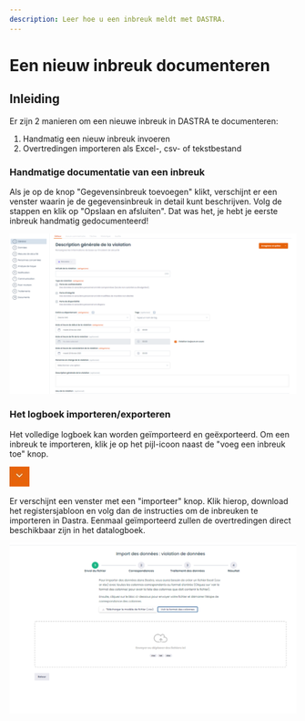 ```yaml
---
description: Leer hoe u een inbreuk meldt met DASTRA.
---
```


# Een nieuw inbreuk documenteren

## Inleiding

Er zijn 2 manieren om een nieuwe inbreuk in DASTRA te documenteren:

1. Handmatig een nieuw inbreuk invoeren
2. Overtredingen importeren als Excel-, csv- of tekstbestand

### Handmatige documentatie van een inbreuk

Als je op de knop "Gegevensinbreuk toevoegen" klikt, verschijnt er een venster waarin je de gegevensinbreuk in detail kunt beschrijven. Volg de stappen en klik op "Opslaan en afsluiten". Dat was het, je hebt je eerste inbreuk handmatig gedocumenteerd!

![De stappen voor het documenteren van het lek](<../../.gitbook/assets/image (172).png>)

### Het logboek importeren/exporteren

Het volledige logboek kan worden geïmporteerd en geëxporteerd. Om een inbreuk te importeren, klik je op het pijl-icoon naast de "voeg een inbreuk toe" knop.

![](<../../.gitbook/assets/Capture web_5-5-2022_164539_app.dastra.eu.jpeg>)

Er verschijnt een venster met een "importeer" knop. Klik hierop, download het registersjabloon en volg dan de instructies om de inbreuken te importeren in Dastra. Eenmaal geïmporteerd zullen de overtredingen direct beschikbaar zijn in het datalogboek.

![Gegevensinbreuk log importeren venster](<../../.gitbook/assets/image (173).png>)